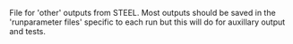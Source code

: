 File for 'other' outputs from STEEL. Most outputs should be saved in the 'runparameter files' specific to each run but this will do for auxillary output and tests.
